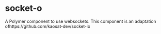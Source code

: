 socket-o
========

A Polymer component to use websockets. This component is an adaptation ofhttps://github.com/kaosat-dev/socket-io
